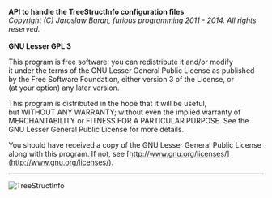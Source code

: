 **API to handle the TreeStructInfo configuration files**<br/>
*Copyright (C) Jaroslaw Baran, furious programming 2011 - 2014. All rights reserved.*<br/>
<br/>
**GNU Lesser GPL 3**

This program is free software: you can redistribute it and/or modify<br/>
it under the terms of the GNU Lesser General Public License as published<br/>
by the Free Software Foundation, either version 3 of the License, or<br/>
(at your option) any later version.<br/>

This program is distributed in the hope that it will be useful,<br/>
but WITHOUT ANY WARRANTY; without even the implied warranty of<br/>
MERCHANTABILITY or FITNESS FOR A PARTICULAR PURPOSE. See the<br/>
GNU Lesser General Public License for more details.<br/>

You should have received a copy of the GNU Lesser General Public License<br/>
along with this program. If not, see [http://www.gnu.org/licenses/](<http://www.gnu.org/licenses/>).
***
![TreeStructInfo](http://treestruct.info/global/img/logo-small.png)
